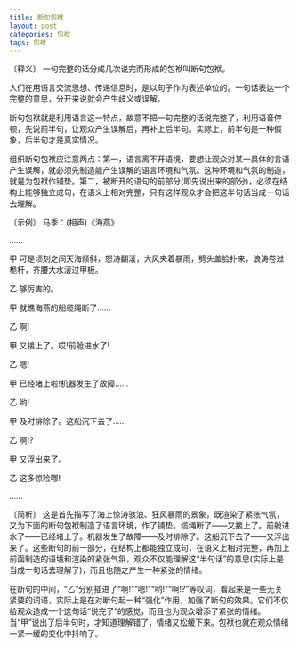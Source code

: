 ```yaml
---
title: 断句包袱
layout: post
categories: 包袱
tags: 包袱
---
```


〔释义〕 一句完整的话分成几次说完而形成的包袱叫断句包袱。

人们在用语言交流思想、传递信息时，是以句子作为表述单位的。一句话表达一个完整的意思，分开来说就会产生歧义或误解。

断句包袱就是利用语言这一特点，故意不把一句完整的话说完整了，利用语音停顿，先说前半句，让观众产生误解后，再补上后半句。实际上，前半句是一种假象，后半句才是真实情况。

组织断句包袱应注意两点：第一，语言离不开语境，要想让观众对某一具体的言语产生误解，就必须先制造能产生误解的语言环境和气氛。这种环境和气氛的制造，就是为包袱作铺垫。第二，被断开的语句的前部分(即先说出来的部分)，必须在结构上能够独立成句，在语义上相对完整，只有这样观众才会把这半句话当成一句话去理解。

〔示例〕 马季：(相声)《海燕》

……

甲 可是顷刻之间天海倾斜，怒涛翻滚，大风夹着暴雨，劈头盖脸扑来，浪涛卷过桅杆，齐腰大水滚过甲板。

乙 够厉害的。

甲 就瞧海燕的船缆绳断了……

乙 啊!

甲 又接上了。哎!前舱进水了!

乙 嗯!

甲 已经堵上啦!机器发生了故障……

乙 哟!

甲 及时排除了。这船沉下去了……

乙 啊!?

甲 又浮出来了。

乙 这多惊险哪!

……

〔简析〕 这是首先描写了海上惊涛骇浪、狂风暴雨的景象，既渲染了紧张气氛，又为下面的断句包袱制造了语言环境，作了铺垫。缆绳断了——又接上了。前舱进水了——已经堵上了。机器发生了故障——及时排除了。这船沉下去了——又浮出来了。这些断句的前一部分，在结构上都能独立成句，在语义上相对完整，再加上前面制造的语境和渲染的紧张气氛，观众不仅能理解这“半句话”的意思(实际上是当成一句话去理解了)，而且也随之产生一种紧张的情绪。

在断句的中间，“乙”分别插进了“啊!”“嗯!”“哟!”“啊!?”等叹词，看起来是一些无关紧要的词语，实际上是在对断句起一种“强化”作用，加强了断句的效果。它们不仅给观众造成一个这句话“说完了”的感觉，而且也为观众增添了紧张的情绪。当“甲”说出了后半句时，才知道理解错了，情绪又松缓下来。包袱也就在观众情绪一紧一缓的变化中抖响了。 